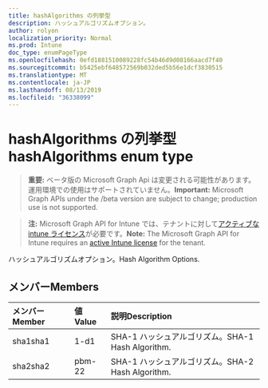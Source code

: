 ```yaml
---
title: hashAlgorithms の列挙型
description: ハッシュアルゴリズムオプション。
author: rolyon
localization_priority: Normal
ms.prod: Intune
doc_type: enumPageType
ms.openlocfilehash: 0efd1881510089228fc54b46d9d08166aacd7f40
ms.sourcegitcommit: b5425ebf648572569b032ded5b56e1dcf3830515
ms.translationtype: MT
ms.contentlocale: ja-JP
ms.lasthandoff: 08/13/2019
ms.locfileid: "36338099"
---
```

# <a name="hashalgorithms-enum-type"></a><span data-ttu-id="f4db5-103">hashAlgorithms の列挙型</span><span class="sxs-lookup"><span data-stu-id="f4db5-103">hashAlgorithms enum type</span></span>

> <span data-ttu-id="f4db5-104">**重要:** ベータ版の Microsoft Graph Api は変更される可能性があります。運用環境での使用はサポートされていません。</span><span class="sxs-lookup"><span data-stu-id="f4db5-104">**Important:** Microsoft Graph APIs under the /beta version are subject to change; production use is not supported.</span></span>

> <span data-ttu-id="f4db5-105">**注:** Microsoft Graph API for Intune では、テナントに対して[アクティブな intune ライセンス](https://go.microsoft.com/fwlink/?linkid=839381)が必要です。</span><span class="sxs-lookup"><span data-stu-id="f4db5-105">**Note:** The Microsoft Graph API for Intune requires an [active Intune license](https://go.microsoft.com/fwlink/?linkid=839381) for the tenant.</span></span>

<span data-ttu-id="f4db5-106">ハッシュアルゴリズムオプション。</span><span class="sxs-lookup"><span data-stu-id="f4db5-106">Hash Algorithm Options.</span></span>

## <a name="members"></a><span data-ttu-id="f4db5-107">メンバー</span><span class="sxs-lookup"><span data-stu-id="f4db5-107">Members</span></span>
|<span data-ttu-id="f4db5-108">メンバー</span><span class="sxs-lookup"><span data-stu-id="f4db5-108">Member</span></span>|<span data-ttu-id="f4db5-109">値</span><span class="sxs-lookup"><span data-stu-id="f4db5-109">Value</span></span>|<span data-ttu-id="f4db5-110">説明</span><span class="sxs-lookup"><span data-stu-id="f4db5-110">Description</span></span>|
|:---|:---|:---|
|<span data-ttu-id="f4db5-111">sha1</span><span class="sxs-lookup"><span data-stu-id="f4db5-111">sha1</span></span>|<span data-ttu-id="f4db5-112">1-d</span><span class="sxs-lookup"><span data-stu-id="f4db5-112">1</span></span>|<span data-ttu-id="f4db5-113">SHA-1 ハッシュアルゴリズム。</span><span class="sxs-lookup"><span data-stu-id="f4db5-113">SHA-1 Hash Algorithm.</span></span>|
|<span data-ttu-id="f4db5-114">sha2</span><span class="sxs-lookup"><span data-stu-id="f4db5-114">sha2</span></span>|<span data-ttu-id="f4db5-115">pbm-2</span><span class="sxs-lookup"><span data-stu-id="f4db5-115">2</span></span>|<span data-ttu-id="f4db5-116">SHA-1 ハッシュアルゴリズム。</span><span class="sxs-lookup"><span data-stu-id="f4db5-116">SHA-2 Hash Algorithm.</span></span>|



